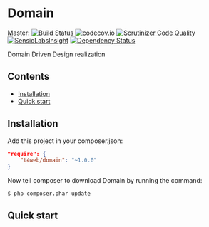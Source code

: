 # Domain

Master:
[![Build Status](https://travis-ci.org/t4web/Domain.svg?branch=master)](https://travis-ci.org/t4web/Domain)
[![codecov.io](http://codecov.io/github/t4web/Domain/coverage.svg?branch=master)](http://codecov.io/github/t4web/Domain?branch=master)
[![Scrutinizer Code Quality](https://scrutinizer-ci.com/g/t4web/Domain/badges/quality-score.png?b=master)](https://scrutinizer-ci.com/g/t4web/Domain/?branch=master)
[![SensioLabsInsight](https://insight.sensiolabs.com/projects/4405512a-da0f-415c-97cf-b8d4ef5f9d43/mini.png)](https://insight.sensiolabs.com/projects/4405512a-da0f-415c-97cf-b8d4ef5f9d43)
[![Dependency Status](https://www.versioneye.com/user/projects/563887a1e93564001a000200/badge.svg?style=flat)](https://www.versioneye.com/user/projects/563887a1e93564001a000200)

Domain Driven Design realization

## Contents
- [Installation](#instalation)
- [Quick start](#quick-start)

## Installation
Add this project in your composer.json:

```json
"require": {
    "t4web/domain": "~1.0.0"
}
```

Now tell composer to download Domain by running the command:

```bash
$ php composer.phar update
```

## Quick start
